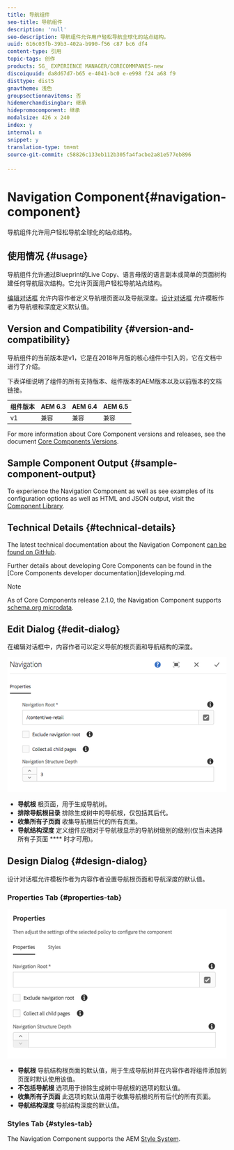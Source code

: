 ```yaml
---
title: 导航组件
seo-title: 导航组件
description: 'null'
seo-description: 导航组件允许用户轻松导航全球化的站点结构。
uuid: 616c03fb-39b3-402a-b990-f56 c87 bc6 df4
content-type: 引用
topic-tags: 创作
products: SG_ EXPERIENCE MANAGER/CORECOMMPANES-new
discoiquuid: da8d67d7-b65 e-4041-bc0 e-e998 f24 a68 f9
disttype: dist5
gnavtheme: 浅色
groupsectionnavitems: 否
hidemerchandisingbar: 继承
hidepromocomponent: 继承
modalsize: 426 x 240
index: y
internal: n
snippet: y
translation-type: tm+mt
source-git-commit: c58826c133eb112b305fa4facbe2a81e577eb896

---
```



# Navigation Component{#navigation-component}

导航组件允许用户轻松导航全球化的站点结构。

## 使用情况 {#usage}

导航组件允许通过Blueprint的Live Copy、语言母版的语言副本或简单的页面树构建任何导航层次结构。它允许页面用户轻松导航站点结构。

[编辑对话框](#edit-dialog) 允许内容作者定义导航根页面以及导航深度。[设计对话框](#design-dialog) 允许模板作者为导航根和深度定义默认值。

## Version and Compatibility {#version-and-compatibility}

导航组件的当前版本是v1，它是在2018年月版的核心组件中引入的，它在文档中进行了介绍。

下表详细说明了组件的所有支持版本、组件版本的AEM版本以及以前版本的文档链接。

| 组件版本 | AEM 6.3 | AEM 6.4 | AEM 6.5 |
|--- |--- |--- |--- |
| v1 | 兼容 | 兼容 | 兼容 |


For more information about Core Component versions and releases, see the document [Core Components Versions](versions.md).

## Sample Component Output {#sample-component-output}

To experience the Navigation Component as well as see examples of its configuration options as well as HTML and JSON output, visit the [Component Library](http://opensource.adobe.com/aem-core-wcm-components/library/navigation.html).

## Technical Details {#technical-details}

The latest technical documentation about the Navigation Component [can be found on GitHub](https://github.com/adobe/aem-core-wcm-components/blob/master/content/src/content/jcr_root/apps/core/wcm/components/navigation/v1/navigation).

Further details about developing Core Components can be found in the [Core Components developer documentation](developing.md.

>[!NOTE]
>
>As of Core Components release 2.1.0, the Navigation Component supports [schema.org microdata](https://schema.org).

## Edit Dialog {#edit-dialog}

在编辑对话框中，内容作者可以定义导航的根页面和导航结构的深度。

![](assets/screen_shot_2018-04-03at112055.png)

* **导航根** 根页面，用于生成导航树。
* **排除导航根目录** 排除生成树中的导航根，仅包括其后代。
* **收集所有子页面** 收集导航根后代的所有页面。
* **导航结构深度** 定义组件应相对于导航根显示的导航树级别的级别(仅当未选择所有子页面 **** 时才可用)。

## Design Dialog {#design-dialog}

设计对话框允许模板作者为内容作者设置导航根页面和导航深度的默认值。

### Properties Tab {#properties-tab}

![](assets/screen_shot_2018-04-03at112357.png)

* **导航根** 导航结构根页面的默认值，用于生成导航树并在内容作者将组件添加到页面时默认使用该值。
* **不包括导航根** 选项用于排除生成树中导航根的选项的默认值。
* **收集所有子页面** 此选项的默认值用于收集导航根的所有后代的所有页面。
* **导航结构深度** 导航结构深度的默认值。

### Styles Tab {#styles-tab}

The Navigation Component supports the AEM [Style System](authoring.md#component-styling).